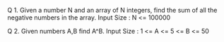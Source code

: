 Q 1. Given a number N and an array of N integers, find the sum of all the negative numbers in the array.
Input Size : N <= 100000 

Q 2. Given numbers A,B find A^B.
Input Size : 1 <= A <= 5 <= B <= 50